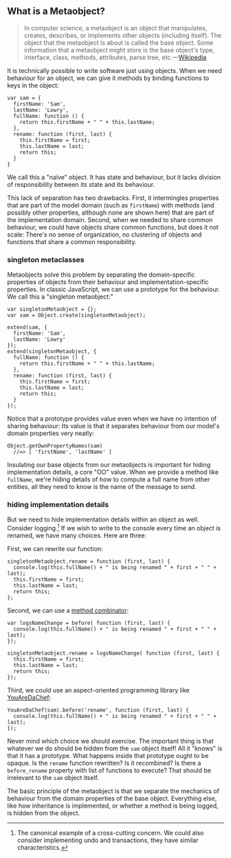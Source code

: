 ## What is a Metaobject?

> In computer science, a metaobject is an object that manipulates, creates, describes, or implements other objects (including itself). The object that the metaobject is about is called the base object. Some information that a metaobject might store is the base object's type, interface, class, methods, attributes, parse tree, etc.—[Wikipedia](https://en.wikipedia.org/wiki/Metaobject)

It is technically possible to write software just using objects. When we need behaviour for an object, we can give it methods by binding functions to keys in the object:

    var sam = {
      firstName: 'Sam',
      lastName: 'Lowry',
      fullName: function () {
        return this.firstName + " " + this.lastName;
      },
      rename: function (first, last) {
        this.firstName = first;
        this.lastName = last;
        return this;
      }
    }

We call this a "naïve" object. It has state and behaviour, but it lacks division of responsibility between its state and its behaviour.

This lack of separation has two drawbacks. First, it intermingles properties that are part of the model domain (such as `firstName`) with methods (and possibly other properties, although none are shown here) that are part of the implementation domain. Second, when we needed to share common behaviour, we could have objects share common functions, but does it not scale: There's no sense of organization, no clustering of objects and functions that share a common responsibility.

### singleton metaclasses

Metaobjects solve this problem by separating the domain-specific properties of objects from their behaviour and implementation-specific properties. In classic JavaScript, we can use a prototype for the behaviour. We call this a "singleton metaobject:"

    var singletonMetaobject = {};
    var sam = Object.create(singletonMetaobject);

    extend(sam, {
      firstName: 'Sam',
      lastName: 'Lowry'
    });
    extend(singletonMetaobject, {
      fullName: function () {
        return this.firstName + " " + this.lastName;
      },
      rename: function (first, last) {
        this.firstName = first;
        this.lastName = last;
        return this;
      }
    });

Notice that a prototype provides value even when we have no intention of sharing behaviour: Its value is that it separates behaviour from our model's domain properties very neatly:

    Object.getOwnPropertyNames(sam)
      //=> [ 'firstName', 'lastName' ]

Insulating our base objects from our metaobjects is important for hiding implementation details, a core "OO" value. When we provide a method like `fullName`, we're hiding details of how to compute a full name from other entities, all they need to know is the name of the message to send.

### hiding implementation details

But we need to hide implementation details within an object as well. Consider logging.[^logging] If we wish to write to the console every time an object is renamed, we have many choices. Here are three:

[^logging]: The canonical example of a cross-cutting concern. We could also consider implementing undo and transactions, they have similar characteristics.

First, we can rewrite our function:

    singletonMetaobject.rename = function (first, last) {
      console.log(this.fullName() + " is being renamed " + first + " " + last);
      this.firstName = first;
      this.lastName = last;
      return this;
    };

Second, we can use a [method combinator][mc]:

    var logsNameChange = before( function (first, last) {
      console.log(this.fullName() + " is being renamed " + first + " " + last);
    });

    singletonMetaobject.rename = logsNameChange( function (first, last) {
      this.firstName = first;
      this.lastName = last;
      return this;
    });

Third, we could use an aspect-oriented programming library like [YouAreDaChef]:

    YouAreDaChef(sam).before('rename', function (first, last) {
      console.log(this.fullName() + " is being renamed " + first + " " + last);
    });

[YouAreDaChef]: https://github.com/raganwald/YouAreDaChef
[mc]: https://github.com/raganwald/method-combinators

Never mind which choice we should exercise. The important thing is that whatever we do should be hidden from the `sam` object itself! All it "knows" is that it has a prototype. What happens inside that prototype ought to be opaque. Is the `rename` function rewritten? Is it recombined? Is there a `before_rename` property with list of functions to execute? That should be irrelevant to the `sam` object itself.

The basic principle of the metaobject is that we separate the mechanics of behaviour from the domain properties of the base object. Everything else, like how inheritance is implemented, or whether a method is being logged, is hidden from the object.